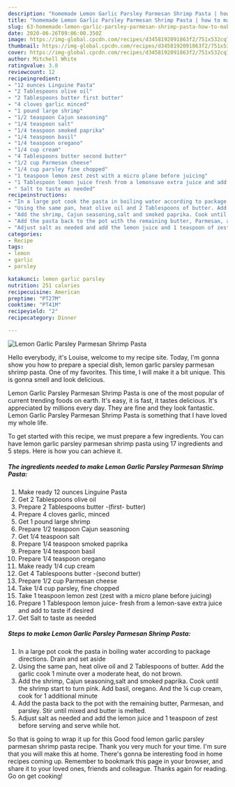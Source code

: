 ```yaml
---
description: "homemade Lemon Garlic Parsley Parmesan Shrimp Pasta | how to make homemade Lemon Garlic Parsley Parmesan Shrimp Pasta"
title: "homemade Lemon Garlic Parsley Parmesan Shrimp Pasta | how to make homemade Lemon Garlic Parsley Parmesan Shrimp Pasta"
slug: 63-homemade-lemon-garlic-parsley-parmesan-shrimp-pasta-how-to-make-homemade-lemon-garlic-parsley-parmesan-shrimp-pasta
date: 2020-06-26T09:06:00.350Z
image: https://img-global.cpcdn.com/recipes/d3458192091863f2/751x532cq70/lemon-garlic-parsley-parmesan-shrimp-pasta-recipe-main-photo.jpg
thumbnail: https://img-global.cpcdn.com/recipes/d3458192091863f2/751x532cq70/lemon-garlic-parsley-parmesan-shrimp-pasta-recipe-main-photo.jpg
cover: https://img-global.cpcdn.com/recipes/d3458192091863f2/751x532cq70/lemon-garlic-parsley-parmesan-shrimp-pasta-recipe-main-photo.jpg
author: Mitchell White
ratingvalue: 3.8
reviewcount: 12
recipeingredient:
- "12 ounces Linguine Pasta"
- "2 Tablespoons olive oil"
- "2 Tablespoons butter first butter"
- "4 cloves garlic minced"
- "1 pound large shrimp"
- "1/2 teaspoon Cajun seasoning"
- "1/4 teaspoon salt"
- "1/4 teaspoon smoked paprika"
- "1/4 teaspoon basil"
- "1/4 teaspoon oregano"
- "1/4 cup cream"
- "4 Tablespoons butter second butter"
- "1/2 cup Parmesan cheese"
- "1/4 cup parsley fine chopped"
- "1 teaspoon lemon zest zest with a micro plane before juicing"
- "1 Tablespoon lemon juice fresh from a lemonsave extra juice and add to taste if desired"
- " Salt to taste as needed"
recipeinstructions:
- "In a large pot cook the pasta in boiling water according to package directions. Drain and set aside"
- "Using the same pan, heat olive oil and 2 Tablespoons of butter. Add the garlic cook 1 minute over a moderate heat, do not brown."
- "Add the shrimp, Cajun seasoning,salt and smoked paprika. Cook until the shrimp start to turn pink. Add basil, oregano. And the ¼ cup cream, cook for 1 additional minute"
- "Add the pasta back to the pot with the remaining butter, Parmesan, and parsley. Stir until mixed and butter is melted."
- "Adjust salt as needed and add the lemon juice and 1 teaspoon of zest before serving and serve while hot."
categories:
- Recipe
tags:
- lemon
- garlic
- parsley

katakunci: lemon garlic parsley 
nutrition: 251 calories
recipecuisine: American
preptime: "PT27M"
cooktime: "PT41M"
recipeyield: "2"
recipecategory: Dinner

---
```



![Lemon Garlic Parsley Parmesan Shrimp Pasta](https://img-global.cpcdn.com/recipes/d3458192091863f2/751x532cq70/lemon-garlic-parsley-parmesan-shrimp-pasta-recipe-main-photo.jpg)

Hello everybody, it's Louise, welcome to my recipe site. Today, I'm gonna show you how to prepare a special dish, lemon garlic parsley parmesan shrimp pasta. One of my favorites. This time, I will make it a bit unique. This is gonna smell and look delicious.

Lemon Garlic Parsley Parmesan Shrimp Pasta is one of the most popular of current trending foods on earth. It's easy, it is fast, it tastes delicious. It's appreciated by millions every day. They are fine and they look fantastic. Lemon Garlic Parsley Parmesan Shrimp Pasta is something that I have loved my whole life.




To get started with this recipe, we must prepare a few ingredients. You can have lemon garlic parsley parmesan shrimp pasta using 17 ingredients and 5 steps. Here is how you can achieve it.

<!--inarticleads1-->

##### The ingredients needed to make Lemon Garlic Parsley Parmesan Shrimp Pasta:

1. Make ready 12 ounces Linguine Pasta
1. Get 2 Tablespoons olive oil
1. Prepare 2 Tablespoons butter -(first- butter)
1. Prepare 4 cloves garlic, minced
1. Get 1 pound large shrimp
1. Prepare 1/2 teaspoon Cajun seasoning
1. Get 1/4 teaspoon salt
1. Prepare 1/4 teaspoon smoked paprika
1. Prepare 1/4 teaspoon basil
1. Prepare 1/4 teaspoon oregano
1. Make ready 1/4 cup cream
1. Get 4 Tablespoons butter -(second butter)
1. Prepare 1/2 cup Parmesan cheese
1. Take 1/4 cup parsley, fine chopped
1. Take 1 teaspoon lemon zest (zest with a micro plane before juicing)
1. Prepare 1 Tablespoon lemon juice- fresh from a lemon-save extra juice and add to taste if desired
1. Get  Salt to taste as needed




<!--inarticleads2-->

##### Steps to make Lemon Garlic Parsley Parmesan Shrimp Pasta:

1. In a large pot cook the pasta in boiling water according to package directions. Drain and set aside
1. Using the same pan, heat olive oil and 2 Tablespoons of butter. Add the garlic cook 1 minute over a moderate heat, do not brown.
1. Add the shrimp, Cajun seasoning,salt and smoked paprika. Cook until the shrimp start to turn pink. Add basil, oregano. And the ¼ cup cream, cook for 1 additional minute
1. Add the pasta back to the pot with the remaining butter, Parmesan, and parsley. Stir until mixed and butter is melted.
1. Adjust salt as needed and add the lemon juice and 1 teaspoon of zest before serving and serve while hot.




So that is going to wrap it up for this Good food lemon garlic parsley parmesan shrimp pasta recipe. Thank you very much for your time. I'm sure that you will make this at home. There's gonna be interesting food in home recipes coming up. Remember to bookmark this page in your browser, and share it to your loved ones, friends and colleague. Thanks again for reading. Go on get cooking!
